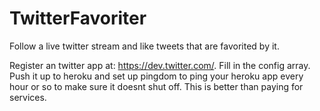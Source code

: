 # TwitterFavoriter
Follow a live twitter stream and like tweets that are favorited by it. 


Register an twitter app at: https://dev.twitter.com/. Fill in the config array. Push it up to heroku and set up pingdom to ping your heroku app every hour or so to make sure it doesnt shut off. This is better than paying for services.